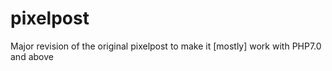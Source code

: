 # pixelpost
Major revision of the original pixelpost to make it [mostly] work with PHP7.0 and above
